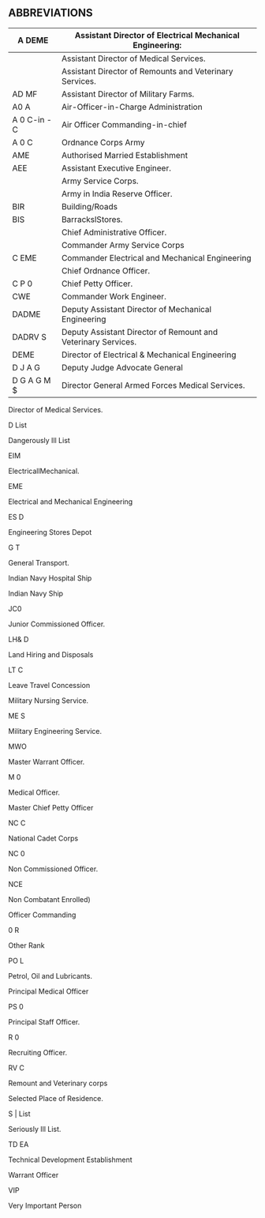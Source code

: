 ## ABBREVIATIONS

| A DEME      | Assistant Director of Electrical Mechanical Engineering:      |
|-------------|---------------------------------------------------------------|
|             | Assistant Director of Medical Services.                       |
|             | Assistant Director of Remounts and Veterinary Services.       |
| AD MF       | Assistant Director of Military Farms.                         |
| A0 A        | Air-Officer-in-Charge Administration                          |
| A 0 C-in -C | Air Officer Commanding-in-chief                               |
| A 0 C       | Ordnance Corps Army                                           |
| AME         | Authorised Married Establishment                              |
| AEE         | Assistant Executive Engineer.                                 |
|             | Army Service Corps.                                           |
|             | Army in India Reserve Officer.                                |
| BIR         | Building/Roads                                                |
| BIS         | BarrackslStores.                                              |
|             | Chief Administrative Officer.                                 |
|             | Commander Army Service Corps                                  |
| C EME       | Commander Electrical and Mechanical Engineering               |
|             | Chief Ordnance Officer.                                       |
| C P 0       | Chief Petty Officer.                                          |
| CWE         | Commander Work Engineer.                                      |
| DADME       | Deputy Assistant Director of Mechanical Engineering           |
| DADRV S     | Deputy Assistant Director of Remount and Veterinary Services. |
| DEME        | Director of Electrical & Mechanical Engineering               |
| D J A G     | Deputy Judge Advocate General                                 |
| D G A G M $| Director General Armed Forces Medical Services. | | | Deputy Director Medical Services. | | | Deputy Director Military Farms | | DDRV S | Deputy Director of Remount & Veterinary Services. | | | Defence Security Corps | | | Director of Ordnance services. | | D G 0 F | Director General of Ordnance Factories | (xviii) D M$

Director of Medical Services.

D List

Dangerously Ill List

EIM

ElectricallMechanical.

EME

Electrical and Mechanical Engineering

ES D

Engineering Stores Depot

G T

General Transport.

Indian Navy Hospital Ship

Indian Navy Ship

JC0

Junior Commissioned Officer.

LH&amp; D

Land Hiring and Disposals

LT C

Leave Travel Concession

Military Nursing Service.

ME S

Military Engineering Service.

MWO

Master Warrant Officer.

M 0

Medical Officer.

Master Chief Petty Officer

NC C

National Cadet Corps

NC 0

Non Commissioned Officer.

NCE

Non Combatant Enrolled)

Officer Commanding

0 R

Other Rank

PO L

Petrol, Oil and Lubricants.

Principal Medical Officer

PS 0

Principal Staff Officer.

R 0

Recruiting Officer.

RV C

Remount and Veterinary corps

Selected Place of Residence.

S | List

Seriously Ill List.

TD EA

Technical Development Establishment

Warrant Officer

VIP

Very Important Person
